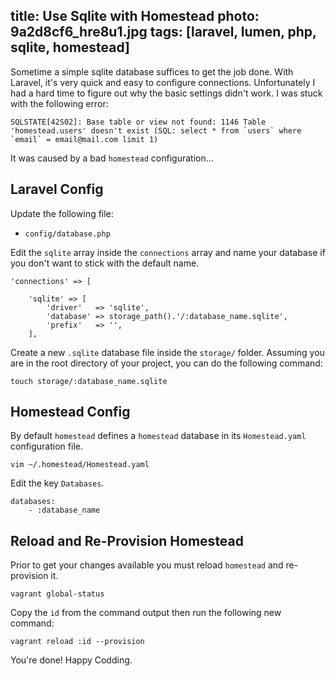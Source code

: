 title: Use Sqlite with Homestead
photo: 9a2d8cf6_hre8u1.jpg
tags: [laravel, lumen, php, sqlite, homestead]
---
Sometime a simple sqlite database suffices to get the job done.
With Laravel, it's very quick and easy to configure connections.
Unfortunately I had a hard time to figure out why the basic settings didn't
work. I was stuck with the following error:

```
SQLSTATE[42S02]: Base table or view not found: 1146 Table 'homestead.users' doesn't exist (SQL: select * from `users` where `email` = email@mail.com limit 1)
```

It was caused by a bad `homestead` configuration...

## Laravel Config

Update the following file:

* `config/database.php`

Edit the `sqlite` array inside the `connections` array and name your database
if you don't want to stick with the default name.

```
'connections' => [

    'sqlite' => [
        'driver'   => 'sqlite',
        'database' => storage_path().'/:database_name.sqlite',
        'prefix'   => '',
    ],
```

Create a new `.sqlite` database file inside the `storage/` folder.
Assuming you are in the root directory of your project, you can do the
following command:

`touch storage/:database_name.sqlite`

## Homestead Config

By default `homestead` defines a `homestead` database in its `Homestead.yaml`
configuration file.

```
vim ~/.homestead/Homestead.yaml
```

Edit the key `Databases`.

```
databases:
    - :database_name 
```

## Reload and Re-Provision Homestead

Prior to get your changes available you must reload `homestead` and
re-provision it.

```
vagrant global-status
```

Copy the `id` from the command output then run the following new command:

```
vagrant reload :id --provision
```

You're done! Happy Codding.
